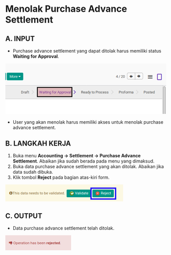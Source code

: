 # Menolak Purchase Advance Settlement

## A. INPUT

* Purchase advance settlement yang dapat ditolak harus memiliki status **Waiting for Approval**.

![](../../img/purchase-advance-settlement/status-waiting-for-approval.png)

* User yang akan menolak harus memiliki akses untuk menolak purchase advance settlement.

## B. LANGKAH KERJA

1. Buka menu **Accounting -> Settlement -> Purchase Advance Settlement**. Abaikan jika sudah berada pada menu yang dimaksud.
2. Buka data purchase advance settlement yang akan ditolak. Abaikan jika data sudah dibuka.
3. Klik tombol **Reject** pada bagian atas-kiri form.

![](../../img/purchase-advance-settlement/tombol-reject.png)

## C. OUTPUT

* Data purchase advance settlement telah ditolak.

![](../../img/purchase-advance-settlement/output-ditolak.png)
